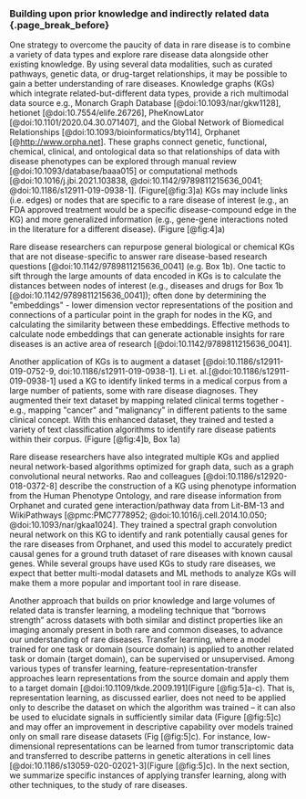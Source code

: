 ### Building upon prior knowledge and indirectly related data {.page_break_before}

One strategy to overcome the paucity of data in rare disease is to combine a variety of data types and explore rare disease data alongside other existing knowledge.
By using several data modalities, such as curated pathways, genetic data, or drug-target relationships, it may be possible to gain a better understanding of rare diseases.
Knowledge graphs (KGs) which integrate related-but-different data types, provide a rich multimodal data source e.g., Monarch Graph Database [@doi:10.1093/nar/gkw1128], hetionet [@doi:10.7554/elife.26726], PheKnowLator [@doi:10.1101/2020.04.30.071407], and the Global Network of Biomedical Relationships [@doi:10.1093/bioinformatics/bty114], Orphanet [@http://www.orpha.net].
These graphs connect genetic, functional, chemical, clinical, and ontological data so that relationships of data with disease phenotypes can be explored through manual review [@doi:10.1093/database/baaa015] or computational methods [@doi:10.1016/j.jbi.2021.103838, @doi:10.1142/9789811215636_0041; @doi:10.1186/s12911-019-0938-1]. (Figure[@fig:3]a)
KGs may include links (i.e. edges) or nodes that are specific to a rare disease of interest (e.g., an FDA approved treatment would be a specific disease-compound edge in the KG) and more generalized information (e.g., gene-gene interactions noted in the literature for a different disease). (Figure [@fig:4]a)

Rare disease researchers can repurpose general biological or chemical KGs that are not disease-specific to answer rare disease-based research questions [@doi:10.1142/9789811215636_0041] (e.g. Box 1b).
One tactic to sift through the large amounts of data encoded in KGs is to calculate the distances between nodes of interest (e.g., diseases and drugs for Box 1b [@doi:10.1142/9789811215636_0041]); often done by determining the "embeddings" - lower dimension vector representations of the position and connections of a particular point in the graph for nodes in the KG, and calculating the similarity between these embeddings.
Effective methods to calculate node embeddings that can generate actionable insights for rare diseases is an active area of research [@doi:10.1142/9789811215636_0041].

Another application of KGs is to augment a dataset [@doi:10.1186/s12911-019-0752-9, doi:10.1186/s12911-019-0938-1].
Li et. al.[@doi:10.1186/s12911-019-0938-1] used a KG to identify linked terms in a medical corpus from a large number of patients, some with rare disease diagnoses.
They augmented their text dataset by mapping related clinical terms together - e.g., mapping "cancer" and "malignancy" in different patients to the same clinical concept.
With this enhanced dataset, they trained and tested a variety of text classification algorithms to identify rare disease patients within their corpus. (Figure [@fig:4]b, Box 1a)

Rare disease researchers have also integrated multiple KGs and applied neural network-based algorithms optimized for graph data, such as a graph convolutional neural networks.
Rao and colleagues [@doi:10.1186/s12920-018-0372-8] describe the construction of a KG using phenotype information from the Human Phenotype Ontology, and rare disease information from Orphanet and curated gene interaction/pathway data from Lit-BM-13 and WikiPathways [@pmc:PMC7778952; @doi:10.1016/j.cell.2014.10.050; @doi:10.1093/nar/gkaa1024].
They trained a spectral graph convolution neural network on this KG to identify and rank potentially causal genes for the rare diseases from Orphanet, and used this model to accurately predict causal genes for a ground truth dataset of rare diseases with known causal genes.
While several groups have used KGs to study rare diseases, we expect that better multi-modal datasets and ML methods to analyze KGs will make them a more popular and important tool in rare disease.

Another approach that builds on prior knowledge and large volumes of related data is transfer learning, a modeling technique that “borrows strength” across datasets with both similar and distinct properties like an imaging anomaly present in both rare and common diseases, to advance our understanding of rare diseases.
Transfer learning, where a model trained for one task or domain (source domain) is applied to another related task or domain (target domain), can be supervised or unsupervised.
Among various types of transfer learning, feature-representation-transfer approaches learn representations from the source domain and apply them to a target domain [@doi:10.1109/tkde.2009.191](Figure [@fig:5]a-c).
That is, representation learning, as discussed earlier, does not need to be applied only to describe the dataset on which the algorithm was trained – it can also be used to elucidate signals in sufficiently similar data (Figure [@fig:5]c) and may offer an improvement in descriptive capability over models trained only on small rare disease datasets (Fig [@fig:5]c).
For instance, low-dimensional representations can be learned from tumor transcriptomic data and transferred to describe patterns in genetic alterations in cell lines [@doi:10.1186/s13059-020-02021-3](Figure [@fig:5]c).
In the next section, we summarize specific instances of applying transfer learning, along with other techniques, to the study of rare diseases.
